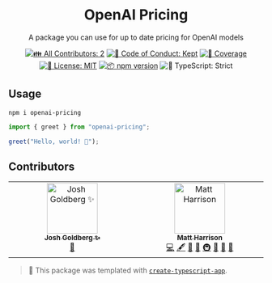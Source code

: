 <h1 align="center">OpenAI Pricing</h1>

<p align="center">A package you can use for up to date pricing for OpenAI models</p>

<p align="center">
	<!-- prettier-ignore-start -->
	<!-- ALL-CONTRIBUTORS-BADGE:START - Do not remove or modify this section -->
	<a href="#contributors" target="_blank"><img alt="👪 All Contributors: 2" src="https://img.shields.io/badge/%F0%9F%91%AA_all_contributors-2-21bb42.svg" /></a>
<!-- ALL-CONTRIBUTORS-BADGE:END -->
	<!-- prettier-ignore-end -->
	<a href="https://github.com/mtharrison/openai-pricing/blob/main/.github/CODE_OF_CONDUCT.md" target="_blank"><img alt="🤝 Code of Conduct: Kept" src="https://img.shields.io/badge/%F0%9F%A4%9D_code_of_conduct-kept-21bb42" /></a>
	<a href="https://codecov.io/gh/mtharrison/openai-pricing" target="_blank"><img alt="🧪 Coverage" src="https://img.shields.io/codecov/c/github/mtharrison/openai-pricing?label=%F0%9F%A7%AA%20coverage" /></a>
	<a href="https://github.com/mtharrison/openai-pricing/blob/main/LICENSE.md" target="_blank"><img alt="📝 License: MIT" src="https://img.shields.io/badge/%F0%9F%93%9D_license-MIT-21bb42.svg"></a>
	<a href="http://npmjs.com/package/openai-pricing"><img alt="📦 npm version" src="https://img.shields.io/npm/v/openai-pricing?color=21bb42&label=%F0%9F%93%A6%20npm" /></a>
	<img alt="💪 TypeScript: Strict" src="https://img.shields.io/badge/%F0%9F%92%AA_typescript-strict-21bb42.svg" />
</p>

## Usage

```shell
npm i openai-pricing
```

```ts
import { greet } from "openai-pricing";

greet("Hello, world! 💖");
```

## Contributors

<!-- spellchecker: disable -->
<!-- ALL-CONTRIBUTORS-LIST:START - Do not remove or modify this section -->
<!-- prettier-ignore-start -->
<!-- markdownlint-disable -->
<table>
  <tbody>
    <tr>
      <td align="center" valign="top" width="14.28%"><a href="http://www.joshuakgoldberg.com/"><img src="https://avatars.githubusercontent.com/u/3335181?v=4?s=100" width="100px;" alt="Josh Goldberg ✨"/><br /><sub><b>Josh Goldberg ✨</b></sub></a><br /><a href="#tool-JoshuaKGoldberg" title="Tools">🔧</a></td>
      <td align="center" valign="top" width="14.28%"><a href="http://matt-harrison.com/"><img src="https://avatars.githubusercontent.com/u/916064?v=4?s=100" width="100px;" alt="Matt Harrison"/><br /><sub><b>Matt Harrison</b></sub></a><br /><a href="https://github.com/mtharrison/openai-pricing/commits?author=mtharrison" title="Code">💻</a> <a href="#content-mtharrison" title="Content">🖋</a> <a href="https://github.com/mtharrison/openai-pricing/commits?author=mtharrison" title="Documentation">📖</a> <a href="#ideas-mtharrison" title="Ideas, Planning, & Feedback">🤔</a> <a href="#infra-mtharrison" title="Infrastructure (Hosting, Build-Tools, etc)">🚇</a> <a href="#maintenance-mtharrison" title="Maintenance">🚧</a> <a href="#projectManagement-mtharrison" title="Project Management">📆</a> <a href="#tool-mtharrison" title="Tools">🔧</a></td>
    </tr>
  </tbody>
</table>

<!-- markdownlint-restore -->
<!-- prettier-ignore-end -->

<!-- ALL-CONTRIBUTORS-LIST:END -->
<!-- spellchecker: enable -->

<!-- You can remove this notice if you don't want it 🙂 no worries! -->

> 💙 This package was templated with [`create-typescript-app`](https://github.com/JoshuaKGoldberg/create-typescript-app).

